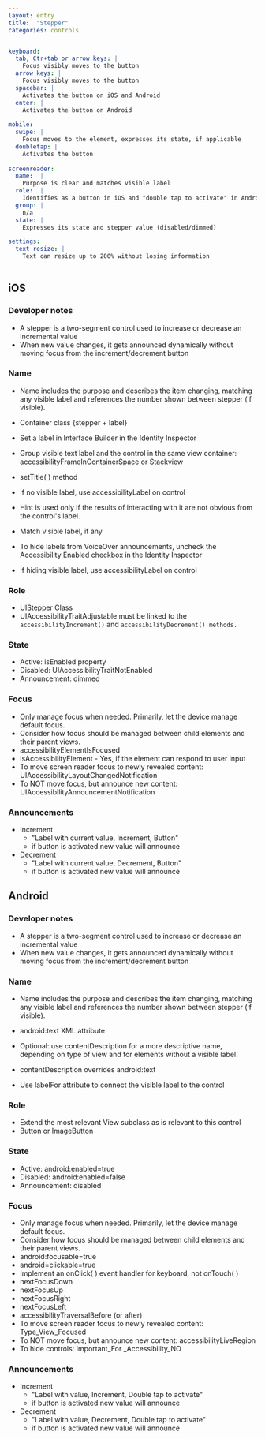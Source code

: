 ```yaml
---
layout: entry
title:  "Stepper"
categories: controls


keyboard:
  tab, Ctr+tab or arrow keys: |
    Focus visibly moves to the button
  arrow keys: |
    Focus visibly moves to the button
  spacebar: |
    Activates the button on iOS and Android
  enter: |
    Activates the button on Android
          
mobile:
  swipe: |
    Focus moves to the element, expresses its state, if applicable
  doubletap: |
    Activates the button
    
screenreader: 
  name:  |
    Purpose is clear and matches visible label
  role:  |
    Identifies as a button in iOS and "double tap to activate" in Android
  group: |
    n/a
  state: |
    Expresses its state and stepper value (disabled/dimmed)

settings:
  text resize: |
    Text can resize up to 200% without losing information
---
```


## iOS

### Developer notes 
- A stepper is a two-segment control used to increase or decrease an incremental value
- When new value changes, it gets announced dynamically without moving focus from the increment/decrement button

### Name
- Name includes the purpose and describes the item changing, matching any visible label and references the number shown between stepper (if visible).  
  
- Container class {stepper + label}  
- Set a label in Interface Builder in the Identity Inspector
- Group visible text label and the control in the same view container: accessibilityFrameInContainerSpace or Stackview
- setTitle( ) method
- If no visible label, use accessibilityLabel on control
- Hint is used only if the results of interacting with it are not obvious from the control's label.
- Match visible label, if any
- To hide labels from VoiceOver announcements, uncheck the Accessibility Enabled checkbox in the Identity Inspector
- If hiding visible label, use accessibilityLabel on control

### Role
- UIStepper Class
- UIAccessibilityTraitAdjustable must be linked to the  `accessibilityIncrement()`  and  `accessibilityDecrement() methods.`

### State
- Active: isEnabled property
- Disabled: UIAccessibilityTraitNotEnabled
- Announcement: dimmed

### Focus
- Only manage focus when needed. Primarily, let the device manage default focus.  
- Consider how focus should be managed between child elements and their parent views.
- accessibilityElementIsFocused  
- isAccessibilityElement - Yes, if the element can respond to user input
- To move screen reader focus to newly revealed content: UIAccessibilityLayoutChangedNotification
- To NOT move focus, but announce new content: UIAccessibilityAnnouncementNotification

### Announcements
- Increment
  - "Label with current value, Increment, Button"
  - if button is activated new value will announce
- Decrement
  - "Label with current value, Decrement, Button"
  - if button is activated new value will announce

## Android

### Developer notes 
- A stepper is a two-segment control used to increase or decrease an incremental value
- When new value changes, it gets announced dynamically without moving focus from the increment/decrement button

### Name
- Name includes the purpose and describes the item changing, matching any visible label and references the number shown between stepper (if visible).

- android:text XML attribute
- Optional: use contentDescription for a more descriptive name, depending on type of view and for elements without a visible label.
- contentDescription overrides android:text  
- Use labelFor attribute to connect the visible label to the control

### Role
- Extend the most relevant View subclass as is relevant to this control
- Button or ImageButton  

### State
- Active: android:enabled=true
- Disabled: android:enabled=false
- Announcement: disabled

### Focus
- Only manage focus when needed. Primarily, let the device manage default focus.  
- Consider how focus should be managed between child elements and their parent views.
- android:focusable=true
- android=clickable=true
- Implement an onClick( ) event handler for keyboard, not onTouch( )
- nextFocusDown
- nextFocusUp
- nextFocusRight
- nextFocusLeft
- accessibilityTraversalBefore (or after)
- To move screen reader focus to newly revealed content: Type_View_Focused
- To NOT move focus, but announce new content: accessibilityLiveRegion
- To hide controls: Important_For _Accessibility_NO

### Announcements
- Increment
  - "Label with value, Increment, Double tap to activate"
  - if button is activated new value will announce
- Decrement
  - "Label with value, Decrement, Double tap to activate"
  - if button is activated new value will announce
